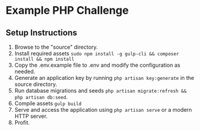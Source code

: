 # Example PHP Challenge

## Setup Instructions
1. Browse to the "source" directory.
2. Install required assets `sudo npm install -g gulp-cli && composer install && npm install`
3. Copy the .env.example file to .env and modify the configuration as needed.
4. Generate an application key by running `php artisan key:generate` in the source directory.
5. Run database migrations and seeds `php artisan migrate:refresh && php artisan db:seed`.
5. Compile assets `gulp build`
6. Serve and access the application using `php artisan serve` or a modern HTTP server.
7. Profit.
